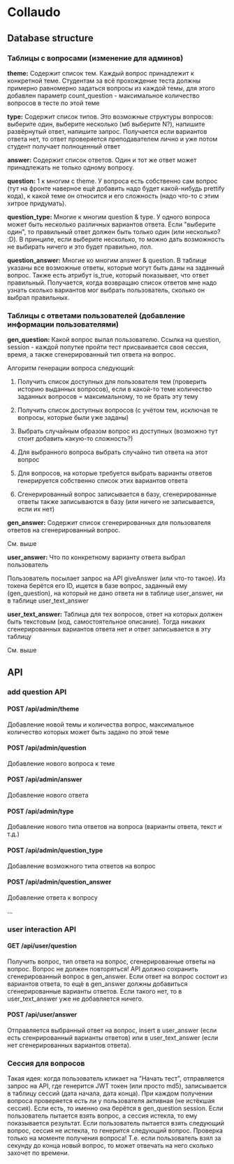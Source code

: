 # Collaudo

## Database structure

### Таблицы с вопросами (изменение для админов)

**theme:** Содержит список тем. Каждый вопрос принадлежит к конкретной теме. Студентам за всё прохождение теста должны примерно равномерно задаться вопросы из каждой темы, для этого добавлен параметр count_question - максимальное количество вопросов в тесте по этой теме

**type:** Содержит список типов. Это возможные структуры вопросов: выберите один, выберите несколько (мб выберите N?), напишите развёрнутый ответ, напишите запрос. Получается если вариантов ответа нет, то ответ проверяется преподавателем лично и уже потом студент получает полноценный ответ

**answer:** Содержит список ответов. Один и тот же ответ может принадлежать не только одному вопросу.

**question:** 1 к многим с theme. У вопроса есть собственно сам вопрос (тут на фронте наверное ещё добавить надо будет какой-нибудь prettify кода), к какой теме он относится и его сложность (надо что-то с этим хитрое придумать).

**question_type:** Многие к многим question & type. У одного вопроса может быть несколько различных вариантов ответа. Если "выберите один", то правильный ответ должен быть только один (или несколько? :D). В принципе, если выберите несколько, то можно дать возможность не выбирать ничего и это будет правильно, лол.

**question_answer:** Многие ко многим answer & question. В таблице указаны все возможные ответы, которые могут быть даны на заданный вопрос. Также есть атрибут is_true, который показывает, что ответ правильный. Получается, когда возвращаю список ответов мне надо узнать сколько вариантов мог выбрать пользователь, сколько он выбрал правильных.

### Таблицы с ответами пользователей (добавление информации пользователями)

**gen_question:** Какой вопрос выпал пользователю. Ссылка на question, session - каждой попутке пройти тест присваивается своя сессия, время, а также сгенерированный тип ответа на вопрос.

Алгоритм генерации вопроса следующий:

1. Получить список доступных для пользователя тем (проверить историю выданных вопросов), если в какой-то теме количество заданных вопросов = максимальному, то не брать эту тему

2. Получить список доступных вопросов (с учётом тем, исключая те вопросы, которые были уже заданы)

3. Выбрать случайным образом вопрос из доступных (возможно тут стоит добавить какую-то сложность?)

4. Для выбранного вопроса выбрать случайно тип ответа на этот вопрос

5. Для вопросов, на которые требуется выбрать варианты ответов генерируется собственно список этих вариантов ответа

6. Сгенерированный вопрос записывается в базу, сгенерированные ответы также записываются в базу (или ничего не записывается, если их нет)

**gen_answer:** Содержит список сгенерированных для пользователя ответов на сгенерированный вопрос.

См. выше

**user_answer:** Что по конкретному варианту ответа выбрал пользователь

Пользователь посылает запрос на API giveAnswer (или что-то такое). Из токена берётся его ID, ищется в базе вопрос, заданный ему (gen_question), на который не дано ответа ни в таблице user_answer, ни в таблице user_text_answer

**user_text_answer:** Таблица для тех вопросов, ответ на которых должен быть текстовым (код, самостоятельное описание). Тогда никаких сгенерированных вариантов ответа нет и ответ записывается в эту таблицу

См. выше

## API

### add question API

#### POST /api/admin/theme

Добавление новой темы и количества вопрос, максимальное количество которых может быть задано по этой теме

#### POST /api/admin/question

Добавление нового вопроса к теме

#### POST /api/admin/answer

Добавление нового ответа

#### POST /api/admin/type

Добавление нового типа ответов на вопроса (варианты ответа, текст и т.д.)

#### POST /api/admin/question_type

Добавление возможного типа ответов на вопрос

#### POST /api/admin/question_answer

Добавление ответа к вопросу

...

### user interaction API

#### GET /api/user/question

Получить вопрос, тип ответа на вопрос, сгенерированные ответы на вопрос. Вопрос не должен повторяться! API должно сохранить сгенерированный вопрос в gen_answer. Если ответ на вопрос состоит из вариантов ответа, то ещё в gen_answer должны добавиться сгенерированные варианты ответов. Если такого нет, то в user_text_answer уже не добавляется ничего.

#### POST /api/user/answer

Отправляется выбранный ответ на вопрос, insert в user_answer (если есть сгенрированный варианты ответов) или в user_text_answer (если нет сгенерированных вариантов ответа).

### Сессия для вопросов

Такая идея: когда пользователь кликает на "Начать тест", отправляется запрос на API, где генерится JWT токен (или просто md5), записывается в таблицу сессий (дата начала, дата конца). При каждом получении вопроса проверяется есть ли у пользователя активная (не истёкшая сессия). Если есть, то именно она берётся в gen_question session. Если пользователь пытается взять вопрос, а сессия истекла, то ему показывается результат. Если пользователь пытается взять следующий вопрос, сессия не истекла, то генерится следующий вопрос. Проверка только на моменте получения вопроса! Т.е. если пользователь взял за секунду до конца новый вопрос, то может отвечать на него сколько захочет по времени.
